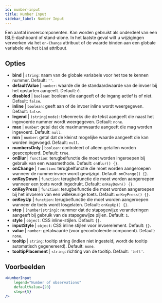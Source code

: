 ```yaml
---
id: number-input
title: Number Input
sidebar_label: Number Input
---
```


Een aantal invoercomponenten. Kan worden gebruikt als onderdeel van een ISLE-dashboard of stand-alone. In het laatste geval wilt u wijzigingen verwerken via het `on-Change` attribuut of de waarde binden aan een globale variabele via het `bind` attribuut.

## Opties

* __bind__ | `string`: naam van de globale variabele voor het toe te kennen nummer. Default: `''`.
* __defaultValue__ | `number`: waarde die de standaardwaarde van de invoer bij het opstarten aangeeft. Default: `0`.
* __disabled__ | `boolean`: boolean die aangeeft of de ingang actief is of niet. Default: `false`.
* __inline__ | `boolean`: geeft aan of de invoer inline wordt weergegeven. Default: `false`.
* __legend__ | `(string|node)`: tekenreeks die de tekst aangeeft die naast het ingevoerde nummer wordt weergegeven. Default: `none`.
* __max__ | `number`: getal dat de maximumwaarde aangeeft die mag worden ingevoerd. Default: `null`.
* __min__ | `number`: getal dat de kleinst mogelijke waarde aangeeft die kan worden ingevoegd. Default: `null`.
* __numbersOnly__ | `boolean`: controleert of alleen getallen worden geaccepteerd. Default: `true`.
* __onBlur__ | `function`: terugbelfunctie die moet worden ingeroepen bij gebruik van een waasmethode. Default: `onBlur() {}`.
* __onChange__ | `function`: terugbelfunctie die moet worden aangeroepen wanneer de nummerinvoer wordt gewijzigd. Default: `onChange() {}`.
* __onKeyDown__ | `function`: terugbelfunctie die moet worden aangeroepen wanneer een toets wordt ingedrukt. Default: `onKeyDown() {}`.
* __onKeyPress__ | `function`: terugbelfunctie die moet worden aangeroepen bij het invoeren van een willekeurige toets. Default: `onKeyPress() {}`.
* __onKeyUp__ | `function`: terugbelfunctie die moet worden aangeroepen wanneer de toets wordt losgelaten. Default: `onKeyUp() {}`.
* __step__ | `(number|string)`: nummer dat de stapsgewijze veranderingen aangeeft bij gebruik van de stapsgewijze pijlen. Default: `1`.
* __style__ | `object`: CSS inline-stijlen. Default: `{}`.
* __inputStyle__ | `object`: CSS inline stijlen voor invoerelement. Default: `{}`.
* __value__ | `number`: getalwaarde (voor gecontroleerde component). Default: `none`.
* __tooltip__ | `string`: tooltip string (indien niet ingesteld, wordt de tooltip automatisch gegenereerd). Default: `none`.
* __tooltipPlacement__ | `string`: richting van de tooltip. Default: `'left'`.


## Voorbeelden

```jsx live
<NumberInput
    legend="Number of observations"
    defaultValue={20}
    step={5}
/>
```

